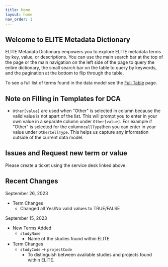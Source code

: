 ```yaml
---
title: Home
layout: home
nav_order: 1
---
```

## Welcome to ELITE Metadata Dictionary

ELITE Metadata Dictionary empowers you to explore ELITE metadata terms by key, value, or descriptions. You can use the main search bar at the top of the page or the main navigation on the left side of the page to query the entire dictionary, the small search bar on the table to query by keywords, and the pagination at the bottom to flip through the table.

To see a full list of terms found in the data model see the [Full Table](docs/FullTable.html) page.

## Note on Filling in Templates for DCA

- `Other[value]` are used when "Other" is selected in column because the valid value is not apart of the list. This will prompt you to enter in your own value in a separate column under `Other[value]`. For example if "Other" is selected for the column`cellType`then you can enter in your value under `OtherCellType`. This helps us capture any information outside of the current data model.

## Issues and Request new term or value

Please create a ticket using the service desk linked above.

## Recent Changes

September 26, 2023

- Term Changes
  - Changed all Yes/No valid values to TRUE/FALSE

September 15, 2023

- New Terms Added
  - `studyName`
    - Name of the studies found within ELITE
- Term Changes
  - `studyCode` -> `projectCode`
    - To distinguish between available studies and projects found within ELITE.
